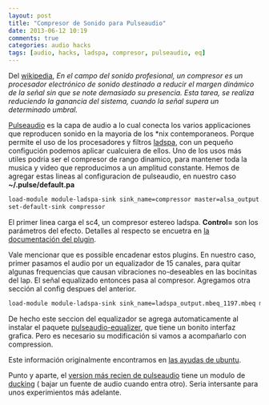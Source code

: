 ```yaml
---
layout: post
title: "Compresor de Sonido para Pulseaudio"
date: 2013-06-12 10:19
comments: true
categories: audio hacks
tags: [audio, hacks, ladspa, compresor, pulseaudio, eq]
---
```

Del [wikipedia](https://es.wikipedia.org/wiki/Compresor_%28sonido%29), *En el campo del sonido profesional, un compresor es un procesador electrónico de sonido destinado a reducir el margen dinámico de la señal sin que se note demasiado su presencia. Esta tarea, se realiza reduciendo la ganancia del sistema, cuando la señal supera un determinado umbral.*

[Pulseaudio](http://es.wikipedia.org/wiki/PulseAudio) es la capa de audio a lo cual conecta los varios applicaciones que reproducen sonido en la mayoria de los *nix contemporaneos. Porque permite el uso de los procesadores y filtros [ladspa](http://www.ladspa.org/), con un pequeño configución podemos aplicar cualcuiera de ellos. Uno de los usos más utiles podria ser el compresor de rango dinamico, para mantener toda la musica y video que reproducimos a un amplitud constante. Hemos de agregar estas lineas al configuracion de pulseaudio, en nuestro caso **~/.pulse/default.pa**

``` bash sc4 plugin para pulseaudio
load-module module-ladspa-sink sink_name=compressor master=alsa_output.pci-0000_00_1e.2.analog-stereo plugin=sc4_1882 label=sc4 control=1,1.5,401,-30,20,5,12
set-default-sink compressor
```

El primer linea carga el sc4, un compresor estereo ladspa. **Control=** son los parámetros del efecto. Detalles al respecto se encuetra en [la documentación del plugin](http://plugin.org.uk/ladspa-swh/docs/ladspa-swh.html#tth_sEc2.91).

<!-- more -->

Vale mencionar que es possible encadenar estos plugins. En nuestro caso, primer pasamos el audio por un equalizador de 15 canales, para quitar algunas frequencias que causan vibraciones no-deseables en las bocinitas del lap. El señal equalizado entonces pasa al compresor. Agregamos otra sección al config despues del anterior. 

``` bash equalizador para pulseaudio
load-module module-ladspa-sink sink_name=ladspa_output.mbeq_1197.mbeq master=compressor plugin=mbeq_1197 label=mbeq control=-30.0,-19.7,-15.6,-12.0,-3.9,-1.3,0.0,0.0,0.0,0.0,0.0,0.0,-1.3,-4.6,-5.7
```

De hecho este seccion del equalizador se agrega automaticamente al instalar el paquete [pulseaudio-equalizer](https://aur.archlinux.org/packages/pulseaudio-equalizer/), que tiene un bonito interfaz grafica. Pero es necesario su modificación si vamos a acompañarlo con compression.

Este información originalmente encontramos en [las ayudas de ubuntu](http://askubuntu.com/questions/31580/is-there-a-way-of-leveling-compressing-the-sound-system-wide).

Punto y aparte, el [version más recien de pulseaudio](http://www.freedesktop.org/wiki/Software/PulseAudio/Notes/4.0/) tiene un modulo de [ducking](http://en.wikipedia.org/wiki/Ducking) ( bajar un fuente de audio cuando entra otro). Seria intersante para unos experimientos más adelante. 

